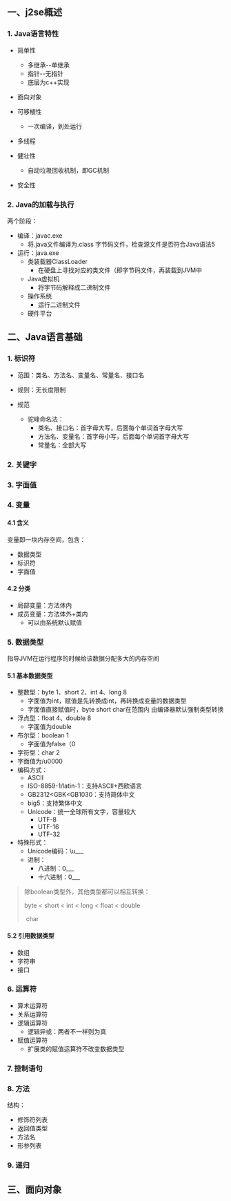 ## 一、j2se概述

### 1. Java语言特性

- 简单性
  - 多继承--单继承
  - 指针--无指针
  - 底层为c++实现

- 面向对象
- 可移植性
  - 一次编译，到处运行
- 多线程
- 健壮性
  - 自动垃圾回收机制，即GC机制
- 安全性



### 2. Java的加载与执行

两个阶段：

- 编译：javac.exe
  - 将.java文件编译为.class 字节码文件，检查源文件是否符合Java语法5
- 运行：java.exe
  - 类装载器ClassLoader
    - 在硬盘上寻找对应的类文件（即字节码文件，再装载到JVM中
  - Java虚拟机
    - 将字节码解释成二进制文件
  - 操作系统
    - 运行二进制文件
  - 硬件平台



## 二、Java语言基础

### 1. 标识符

- 范围：类名、方法名、变量名、常量名、接口名

- 规则：无长度限制
- 规范
  - 驼峰命名法：
    - 类名、接口名：首字母大写，后面每个单词首字母大写
    - 方法名、变量名：首字母小写，后面每个单词首字母大写
    - 常量名：全部大写



### 2. 关键字



### 3. 字面值



### 4. 变量

#### 4.1 含义

变量即一块内存空间，包含：

- 数据类型
- 标识符
- 字面值



#### 4.2 分类

- 局部变量：方法体内
- 成员变量：方法体外+类内
  - 可以由系统默认赋值



### 5. 数据类型

指导JVM在运行程序的时候给该数据分配多大的内存空间



#### 5.1 基本数据类型

- 整数型：byte 1、short 2、int 4、long 8
  - 字面值为int，赋值是先转换成int，再转换成变量的数据类型
  - 字面值直接赋值时，byte short char在范围内 由编译器默认强制类型转换
- 浮点型：float 4、double 8
  - 字面值为double
- 布尔型：boolean 1
  - 字面值为false（0
-  字符型：char 2
  - 字面值为/u0000
  - 编码方式：
    - ASCII
    - ISO-8859-1/latin-1：支持ASCII+西欧语言
    - GB2312<GBK<GB1030：支持简体中文
    - big5：支持繁体中文
    - Unicode：统一全球所有文字，容量较大
      - UTF-8
      - UTF-16
      - UTF-32
  - 特殊形式：
    - Unicode编码：\u___
    - 进制：
      - 八进制：0___
      - 十六进制：0___



> 除boolean类型外，其他类型都可以相互转换：
>
> byte < short < int < long < float < double
>
> ​            char



#### 5.2 引用数据类型

- 数组
- 字符串
- 接口



### 6. 运算符

- 算术运算符
- 关系运算符
- 逻辑运算符
  - 逻辑异或：两者不一样则为真
- 赋值运算符
  - 扩展类的赋值运算符不改变数据类型 



### 7. 控制语句



### 8. 方法

结构：

- 修饰符列表
- 返回值类型
- 方法名
- 形参列表



### 9. 递归



## 三、面向对象

